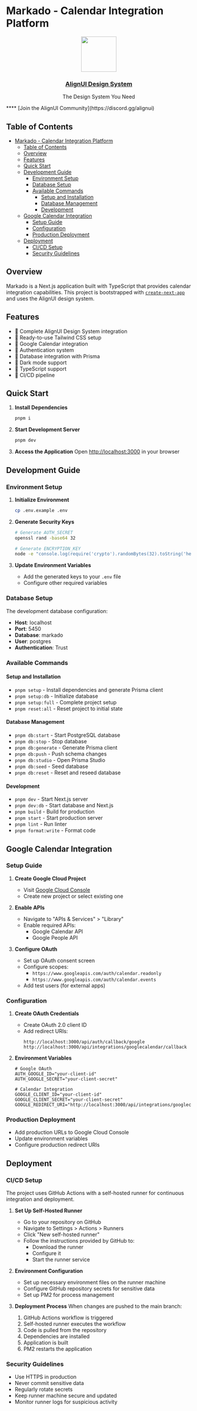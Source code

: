 # Markado - Calendar Integration Platform

<p align="center">
  <a href="https://alignui.com">
    <img src="./public/images/logo.svg" height="96">
    <h3 align="center">AlignUI Design System</h3>
  </a>
  <p align="center">The Design System You Need</p>
</p>
****
[Join the AlignUI Community](https://discord.gg/alignui)

## Table of Contents
- [Markado - Calendar Integration Platform](#markado---calendar-integration-platform)
  - [Table of Contents](#table-of-contents)
  - [Overview](#overview)
  - [Features](#features)
  - [Quick Start](#quick-start)
  - [Development Guide](#development-guide)
    - [Environment Setup](#environment-setup)
    - [Database Setup](#database-setup)
    - [Available Commands](#available-commands)
      - [Setup and Installation](#setup-and-installation)
      - [Database Management](#database-management)
      - [Development](#development)
  - [Google Calendar Integration](#google-calendar-integration)
    - [Setup Guide](#setup-guide)
    - [Configuration](#configuration)
    - [Production Deployment](#production-deployment)
  - [Deployment](#deployment)
    - [CI/CD Setup](#cicd-setup)
    - [Security Guidelines](#security-guidelines)

## Overview

Markado is a Next.js application built with TypeScript that provides calendar integration capabilities. This project is bootstrapped with [`create-next-app`](https://nextjs.org/docs/app/api-reference/cli/create-next-app) and uses the AlignUI design system.

## Features

- 🔸 Complete AlignUI Design System integration
- 🔸 Ready-to-use Tailwind CSS setup
- 🔸 Google Calendar integration
- 🔸 Authentication system
- 🔸 Database integration with Prisma
- 🔸 Dark mode support
- 🔸 TypeScript support
- 🔸 CI/CD pipeline

## Quick Start

1. **Install Dependencies**
   ```bash
   pnpm i
   ```

2. **Start Development Server**
   ```bash
   pnpm dev
   ```

3. **Access the Application**
   Open [http://localhost:3000](http://localhost:3000) in your browser

## Development Guide

### Environment Setup

1. **Initialize Environment**
   ```bash
   cp .env.example .env
   ```

2. **Generate Security Keys**
   ```bash
   # Generate AUTH_SECRET
   openssl rand -base64 32

   # Generate ENCRYPTION_KEY
   node -e "console.log(require('crypto').randomBytes(32).toString('hex'))"
   ```

3. **Update Environment Variables**
   - Add the generated keys to your `.env` file
   - Configure other required variables

### Database Setup

The development database configuration:
- **Host**: localhost
- **Port**: 5450
- **Database**: markado
- **User**: postgres
- **Authentication**: Trust

### Available Commands

#### Setup and Installation
- `pnpm setup` - Install dependencies and generate Prisma client
- `pnpm setup:db` - Initialize database
- `pnpm setup:full` - Complete project setup
- `pnpm reset:all` - Reset project to initial state

#### Database Management
- `pnpm db:start` - Start PostgreSQL database
- `pnpm db:stop` - Stop database
- `pnpm db:generate` - Generate Prisma client
- `pnpm db:push` - Push schema changes
- `pnpm db:studio` - Open Prisma Studio
- `pnpm db:seed` - Seed database
- `pnpm db:reset` - Reset and reseed database

#### Development
- `pnpm dev` - Start Next.js server
- `pnpm dev:db` - Start database and Next.js
- `pnpm build` - Build for production
- `pnpm start` - Start production server
- `pnpm lint` - Run linter
- `pnpm format:write` - Format code

## Google Calendar Integration

### Setup Guide

1. **Create Google Cloud Project**
   - Visit [Google Cloud Console](https://console.cloud.google.com/)
   - Create new project or select existing one

2. **Enable APIs**
   - Navigate to "APIs & Services" > "Library"
   - Enable required APIs:
     - Google Calendar API
     - Google People API

3. **Configure OAuth**
   - Set up OAuth consent screen
   - Configure scopes:
     - `https://www.googleapis.com/auth/calendar.readonly`
     - `https://www.googleapis.com/auth/calendar.events`
   - Add test users (for external apps)

### Configuration

1. **Create OAuth Credentials**
   - Create OAuth 2.0 client ID
   - Add redirect URIs:
     ```
     http://localhost:3000/api/auth/callback/google
     http://localhost:3000/api/integrations/googlecalendar/callback
     ```

2. **Environment Variables**
   ```
   # Google OAuth
   AUTH_GOOGLE_ID="your-client-id"
   AUTH_GOOGLE_SECRET="your-client-secret"
   
   # Calendar Integration
   GOOGLE_CLIENT_ID="your-client-id"
   GOOGLE_CLIENT_SECRET="your-client-secret"
   GOOGLE_REDIRECT_URI="http://localhost:3000/api/integrations/googlecalendar/callback"
   ```

### Production Deployment

- Add production URLs to Google Cloud Console
- Update environment variables
- Configure production redirect URIs

## Deployment

### CI/CD Setup

The project uses GitHub Actions with a self-hosted runner for continuous integration and deployment.

1. **Set Up Self-Hosted Runner**
   - Go to your repository on GitHub
   - Navigate to Settings > Actions > Runners
   - Click "New self-hosted runner"
   - Follow the instructions provided by GitHub to:
     - Download the runner
     - Configure it
     - Start the runner service

2. **Environment Configuration**
   - Set up necessary environment files on the runner machine
   - Configure GitHub repository secrets for sensitive data
   - Set up PM2 for process management

3. **Deployment Process**
   When changes are pushed to the main branch:
   1. GitHub Actions workflow is triggered
   2. Self-hosted runner executes the workflow
   3. Code is pulled from the repository
   4. Dependencies are installed
   5. Application is built
   6. PM2 restarts the application

### Security Guidelines

- Use HTTPS in production
- Never commit sensitive data
- Regularly rotate secrets
- Keep runner machine secure and updated
- Monitor runner logs for suspicious activity
